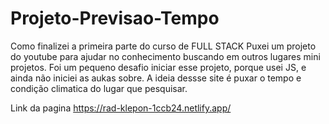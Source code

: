 # Projeto-Previsao-Tempo
Como finalizei a primeira parte do curso de FULL STACK
Puxei um projeto do youtube para ajudar no conhecimento buscando em outros lugares mini projetos.
Foi um pequeno desafio iniciar esse projeto, porque  usei JS, e ainda não iniciei as aukas sobre.
A ideia dessse site é puxar o tempo e condição climatica do lugar que pesquisar.

Link da pagina 
https://rad-klepon-1ccb24.netlify.app/
